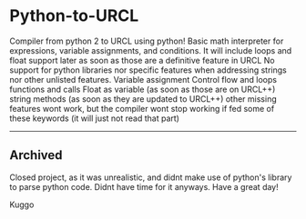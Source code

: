 # Python-to-URCL
Compiler from python 2 to URCL using python!
Basic math interpreter for expressions, variable assignments, and conditions. It will include loops and float support later as soon as those are a definitive feature in URCL
No support for python libraries nor specific features when addressing strings nor other unlisted features.
Variable assignment
Control flow and loops
functions and calls
Float as variable (as soon as those are on URCL++)
string methods (as soon as they are updated to URCL++)
other missing features wont work, but the compiler wont stop working if fed some of these keywords (it will just not read that part)

------
Archived
------
Closed project, as it was unrealistic, and didnt make use of python's library to parse python code. Didnt have time for it anyways.
Have a great day!

Kuggo
